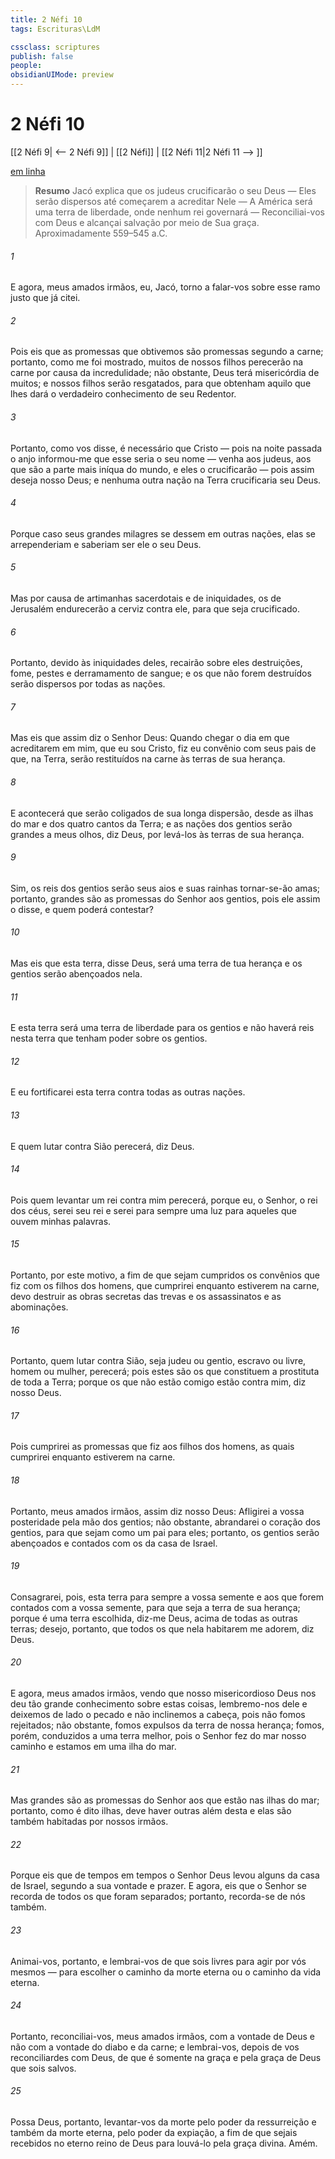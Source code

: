 ```yaml
---
title: 2 Néfi 10
tags: Escrituras\LdM

cssclass: scriptures
publish: false
people:
obsidianUIMode: preview
---
```


# 2 Néfi 10
[[2 Néfi 9| <-- 2 Néfi 9]] | [[2 Néfi]] | [[2 Néfi 11|2 Néfi 11 --> ]]

[em linha](https://churchofjesuschrist.org/study/scriptures/bofm/2-ne/10?lang=por)

> __Resumo__
Jacó explica que os judeus crucificarão o seu Deus — Eles serão dispersos até começarem a acreditar Nele — A América será uma terra de liberdade, onde nenhum rei governará — Reconciliai-vos com Deus e alcançai salvação por meio de Sua graça. Aproximadamente 559–545 a.C.

###### 1 
E agora, meus amados irmãos, eu, Jacó, torno a falar-vos sobre esse ramo justo que já citei.

###### 2 
Pois eis que as promessas que obtivemos são promessas segundo a carne; portanto, como me foi mostrado, muitos de nossos filhos perecerão na carne por causa da incredulidade; não obstante, Deus terá misericórdia de muitos; e nossos filhos serão resgatados, para que obtenham aquilo que lhes dará o verdadeiro conhecimento de seu Redentor.

###### 3 
Portanto, como vos disse, é necessário que Cristo — pois na noite passada o anjo informou-me que esse seria o seu nome — venha aos judeus, aos que são a parte mais iníqua do mundo, e eles o crucificarão — pois assim deseja nosso Deus; e nenhuma outra nação na Terra crucificaria seu Deus.

###### 4 
Porque caso seus grandes milagres se dessem em outras nações, elas se arrependeriam e saberiam ser ele o seu Deus.

###### 5 
Mas por causa de artimanhas sacerdotais e de iniquidades, os de Jerusalém endurecerão a cerviz contra ele, para que seja crucificado.

###### 6 
Portanto, devido às iniquidades deles, recairão sobre eles destruições, fome, pestes e derramamento de sangue; e os que não forem destruídos serão dispersos por todas as nações.

###### 7 
Mas eis que assim diz o Senhor Deus: Quando chegar o dia em que acreditarem em mim, que eu sou Cristo, fiz eu convênio com seus pais de que, na Terra, serão restituídos na carne às terras de sua herança.

###### 8 
E acontecerá que serão coligados de sua longa dispersão, desde as ilhas do mar e dos quatro cantos da Terra; e as nações dos gentios serão grandes a meus olhos, diz Deus, por levá-los às terras de sua herança.

###### 9 
Sim, os reis dos gentios serão seus aios e suas rainhas tornar-se-ão amas; portanto, grandes são as promessas do Senhor aos gentios, pois ele assim o disse, e quem poderá contestar?

###### 10 
Mas eis que esta terra, disse Deus, será uma terra de tua herança e os gentios serão abençoados nela.

###### 11 
E esta terra será uma terra de liberdade para os gentios e não haverá reis nesta terra que tenham poder sobre os gentios.

###### 12 
E eu fortificarei esta terra contra todas as outras nações.

###### 13 
E quem lutar contra Sião perecerá, diz Deus.

###### 14 
Pois quem levantar um rei contra mim perecerá, porque eu, o Senhor, o rei dos céus, serei seu rei e serei para sempre uma luz para aqueles que ouvem minhas palavras.

###### 15 
Portanto, por este motivo, a fim de que sejam cumpridos os convênios que fiz com os filhos dos homens, que cumprirei enquanto estiverem na carne, devo destruir as obras secretas das trevas e os assassinatos e as abominações.

###### 16 
Portanto, quem lutar contra Sião, seja judeu ou gentio, escravo ou livre, homem ou mulher, perecerá; pois estes são os que constituem a prostituta de toda a Terra; porque os que não estão comigo estão contra mim, diz nosso Deus.

###### 17 
Pois cumprirei as promessas que fiz aos filhos dos homens, as quais cumprirei enquanto estiverem na carne.

###### 18 
Portanto, meus amados irmãos, assim diz nosso Deus: Afligirei a vossa posteridade pela mão dos gentios; não obstante, abrandarei o coração dos gentios, para que sejam como um pai para eles; portanto, os gentios serão abençoados e contados com os da casa de Israel.

###### 19 
Consagrarei, pois, esta terra para sempre a vossa semente e aos que forem contados com a vossa semente, para que seja a terra de sua herança; porque é uma terra escolhida, diz-me Deus, acima de todas as outras terras; desejo, portanto, que todos os que nela habitarem me adorem, diz Deus.

###### 20 
E agora, meus amados irmãos, vendo que nosso misericordioso Deus nos deu tão grande conhecimento sobre estas coisas, lembremo-nos dele e deixemos de lado o pecado e não inclinemos a cabeça, pois não fomos rejeitados; não obstante, fomos expulsos da terra de nossa herança; fomos, porém, conduzidos a uma terra melhor, pois o Senhor fez do mar nosso caminho e estamos em uma ilha do mar.

###### 21 
Mas grandes são as promessas do Senhor aos que estão nas ilhas do mar; portanto, como é dito ilhas, deve haver outras além desta e elas são também habitadas por nossos irmãos.

###### 22 
Porque eis que de tempos em tempos o Senhor Deus levou alguns da casa de Israel, segundo a sua vontade e prazer. E agora, eis que o Senhor se recorda de todos os que foram separados; portanto, recorda-se de nós também.

###### 23 
Animai-vos, portanto, e lembrai-vos de que sois livres para agir por vós mesmos — para escolher o caminho da morte eterna ou o caminho da vida eterna.

###### 24 
Portanto, reconciliai-vos, meus amados irmãos, com a vontade de Deus e não com a vontade do diabo e da carne; e lembrai-vos, depois de vos reconciliardes com Deus, de que é somente na graça e pela graça de Deus que sois salvos.

###### 25 
Possa Deus, portanto, levantar-vos da morte pelo poder da ressurreição e também da morte eterna, pelo poder da expiação, a fim de que sejais recebidos no eterno reino de Deus para louvá-lo pela graça divina. Amém.

